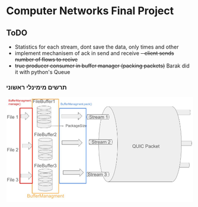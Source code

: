 # Computer Networks Final Project

## ToDO

- Statistics for each stream, dont save the data, only times and other
- implement mechanisem of ack in send and receive
~~- client sends number of flows to recive~~
- ~~true producer consumer in buffer manager (packing packets)~~
    Barak did it with python's Queue

### תרשים מימינלי ראשוני

![Alt text](illustration.jpg?raw=true "Title")

